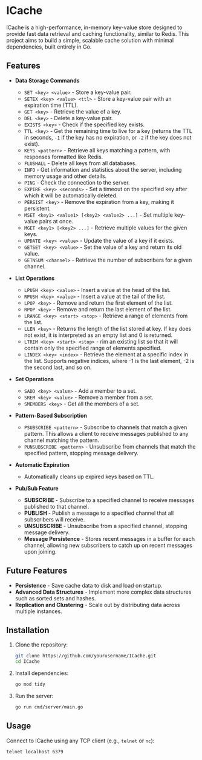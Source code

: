 # ICache

ICache is a high-performance, in-memory key-value store designed to provide fast data retrieval and caching functionality, similar to Redis. This project aims to build a simple, scalable cache solution with minimal dependencies, built entirely in Go.

## Features

- **Data Storage Commands**
  - `SET <key> <value>` - Store a key-value pair.
  - `SETEX <key> <value> <ttl>` - Store a key-value pair with an expiration time (TTL).
  - `GET <key>` - Retrieve the value of a key.
  - `DEL <key>` - Delete a key-value pair.
  - `EXISTS <key>` - Check if the specified key exists.
  - `TTL <key>` - Get the remaining time to live for a key (returns the TTL in seconds, `-1` if the key has no expiration, or `-2` if the key does not exist).
  - `KEYS <pattern>` - Retrieve all keys matching a pattern, with responses formatted like Redis.
  - `FLUSHALL` - Delete all keys from all databases.
  - `INFO` - Get information and statistics about the server, including memory usage and other details.
  - `PING` - Check the connection to the server.
  - `EXPIRE <key> <seconds>` - Set a timeout on the specified key after which it will be automatically deleted.
  - `PERSIST <key>` - Remove the expiration from a key, making it persistent.
  - `MSET <key1> <value1> [<key2> <value2> ...]` - Set multiple key-value pairs at once.
  - `MGET <key1> [<key2> ...]` - Retrieve multiple values for the given keys.
  - `UPDATE <key> <value>` - Update the value of a key if it exists.
  - `GETSET <key> <value>` - Set the value of a key and return its old value.
  - `GETNSUM <channel>` - Retrieve the number of subscribers for a given channel.

- **List Operations**
  - `LPUSH <key> <value>` - Insert a value at the head of the list.
  - `RPUSH <key> <value>` - Insert a value at the tail of the list.
  - `LPOP <key>` - Remove and return the first element of the list.
  - `RPOP <key>` - Remove and return the last element of the list.
  - `LRANGE <key> <start> <stop>` - Retrieve a range of elements from the list.
  - `LLEN <key>` - Returns the length of the list stored at key. If key does not exist, it is interpreted as an empty list and 0 is returned.
  - `LTRIM <key> <start> <stop>` - rim an existing list so that it will contain only the specified range of elements specified.
  - `LINDEX <key> <index>` - Retrieve the element at a specific index in the list. Supports negative indices, where -1 is the last element, -2 is the second last, and so on.

- **Set Operations**
  - `SADD <key> <value>` - Add a member to a set.
  - `SREM <key> <value>` - Remove a member from a set.
  - `SMEMBERS <key>` - Get all the members of a set.

- **Pattern-Based Subscription**
  - `PSUBSCRIBE <pattern>` - Subscribe to channels that match a given pattern. This allows a client to receive messages published to any channel matching the pattern.
  - `PUNSUBSCRIBE <pattern>` - Unsubscribe from channels that match the specified pattern, stopping message delivery.

- **Automatic Expiration**
  - Automatically cleans up expired keys based on TTL.

- **Pub/Sub Feature**
  - **SUBSCRIBE <channel>** - Subscribe to a specified channel to receive messages published to that channel.
  - **PUBLISH <channel> <message>** - Publish a message to a specified channel that all subscribers will receive.
  - **UNSUBSCRIBE <channel>** - Unsubscribe from a specified channel, stopping message delivery.
  - **Message Persistence** - Stores recent messages in a buffer for each channel, allowing new subscribers to catch up on recent messages upon joining.

## Future Features
- **Persistence** - Save cache data to disk and load on startup.
- **Advanced Data Structures** - Implement more complex data structures such as sorted sets and hashes.
- **Replication and Clustering** - Scale out by distributing data across multiple instances.

## Installation

1. Clone the repository:
    ```bash
    git clone https://github.com/yourusername/ICache.git
    cd ICache
    ```
2. Install dependencies:
    ```bash
    go mod tidy
    ```
3. Run the server:
    ```bash
    go run cmd/server/main.go
    ```

## Usage

Connect to ICache using any TCP client (e.g., `telnet` or `nc`):

```bash
telnet localhost 6379
